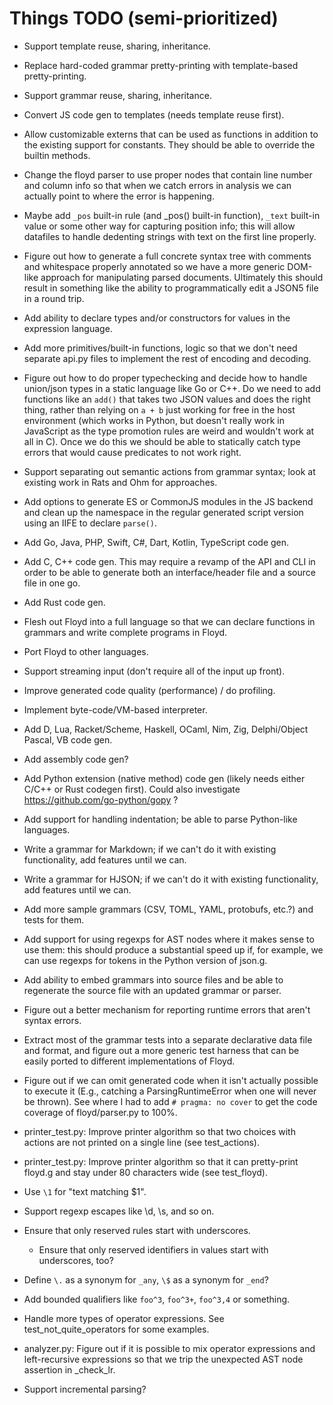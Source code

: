# Things TODO (semi-prioritized)

* Support template reuse, sharing, inheritance.

* Replace hard-coded grammar pretty-printing with template-based
  pretty-printing.

* Support grammar reuse, sharing, inheritance.

* Convert JS code gen to templates (needs template reuse first).

* Allow customizable externs that can be used as functions in addition
  to the existing support for constants. They should be able to override
  the builtin methods.

* Change the floyd parser to use proper nodes that contain line number and
  column info so that when we catch errors in analysis we can actually point
  to where the error is happening.

* Maybe add `_pos` built-in rule (and _pos() built-in function),
  `_text` built-in value or some other way for capturing position info;
  this will allow datafiles to handle dedenting strings with text on the
  first line properly.

* Figure out how to generate a full concrete syntax tree with comments
  and whitespace properly annotated so we have a more generic DOM-like
  approach for manipulating parsed documents. Ultimately this should
  result in something like the ability to programmatically edit a
  JSON5 file in a round trip.

* Add ability to declare types and/or constructors for values in the
  expression language.

* Add more primitives/built-in functions, logic so that we don't need
  separate api.py files to implement the rest of encoding and decoding.

* Figure out how to do proper typechecking and decide how to handle
  union/json types in a static language like Go or C++. Do we need
  to add functions like an `add()` that takes two JSON values and
  does the right thing, rather than relying on `a + b` just working
  for free in the host environment (which works in Python, but doesn't
  really work in JavaScript as the type promotion rules are weird and
  wouldn't work at all in C). Once we do this we should be able to
  statically catch type errors that would cause predicates to not work
  right.

* Support separating out semantic actions from grammar syntax; look at
  existing work in Rats and Ohm for approaches.

* Add options to generate ES or CommonJS modules in the JS backend
  and clean up the namespace in the regular generated script version
  using an IIFE to declare `parse()`.

* Add Go, Java, PHP, Swift, C#, Dart, Kotlin, TypeScript code gen.

* Add C, C++ code gen. This may require a revamp of the API and CLI in order
  to be able to generate both an interface/header file and a source file
  in one go.

* Add Rust code gen.

* Flesh out Floyd into a full language so that we can declare functions
  in grammars and write complete programs in Floyd.

* Port Floyd to other languages.

* Support streaming input (don't require all of the input up front).

* Improve generated code quality (performance) / do profiling.

* Implement byte-code/VM-based interpreter.

* Add D, Lua, Racket/Scheme, Haskell, OCaml, Nim, Zig, Delphi/Object Pascal,
  VB code gen.

* Add assembly code gen?

* Add Python extension (native method) code gen (likely needs either C/C++
  or Rust codegen first). Could also investigate
  https://github.com/go-python/gopy ?

* Add support for handling indentation; be able to parse Python-like
  languages.

* Write a grammar for Markdown; if we can't do it with existing
  functionality, add features until we can.

* Write a grammar for HJSON; if we can't do it with existing
  functionality, add features until we can.

* Add more sample grammars (CSV, TOML, YAML, protobufs, etc.?) and
  tests for them.

* Add support for using regexps for AST nodes where it makes sense
  to use them: this should produce a substantial speed up if, for
  example, we can use regexps for tokens in the Python version of
  json.g.

* Add ability to embed grammars into source files and be able to regenerate
  the source file with an updated grammar or parser.

* Figure out a better mechanism for reporting runtime errors that aren't
  syntax errors.

* Extract most of the grammar tests into a separate declarative data file
  and format, and figure out a more generic test harness that can be
  easily ported to different implementations of Floyd.

* Figure out if we can omit generated code when it isn't actually
  possible to execute it (E.g., catching a ParsingRuntimeError when one will
  never be thrown). See where I had to add `# pragma: no cover` to get the
  code coverage of floyd/parser.py to 100%.

* printer_test.py: Improve printer algorithm so that two choices with
  actions are not printed on a single line (see test_actions).

* printer_test.py: Improve printer algorithm so that it can pretty-print
  floyd.g and stay under 80 characters wide (see test_floyd).

* Use `\1` for "text matching $1".

* Support regexp escapes like \d, \s, and so on.

* Ensure that only reserved rules start with underscores.
  - Ensure that only reserved identifiers in values start with underscores,
    too?

* Define `\.` as a synonym for `_any`, `\$` as a synonym for `_end`?

* Add bounded qualifiers like `foo^3`, `foo^3+`, `foo^3,4` or something.

* Handle more types of operator expressions. See test_not_quite_operators
  for some examples.

* analyzer.py: Figure out if it is possible to mix operator expressions and
  left-recursive expressions so that we trip the unexpected AST node
  assertion in _check_lr.

* Support incremental parsing?
